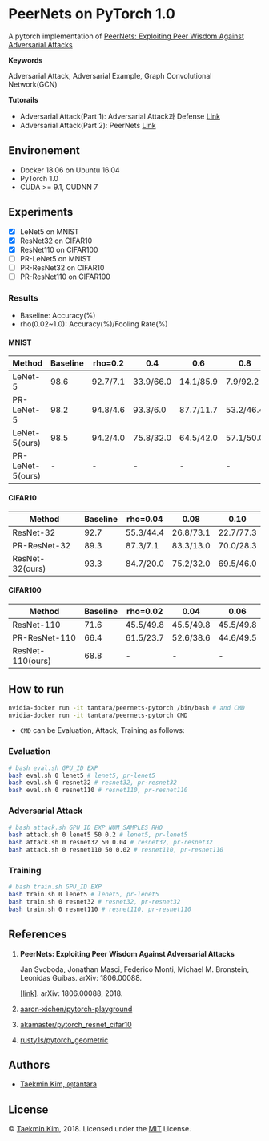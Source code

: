 # PeerNets on PyTorch 1.0

A pytorch implementation of [PeerNets: Exploiting Peer Wisdom Against Adversarial Attacks](https://arxiv.org/abs/1806.00088)

**Keywords**

Adversarial Attack, Adversarial Example, Graph Convolutional Network(GCN)

**Tutorails**

* Adversarial Attack(Part 1): Adversarial Attack과 Defense [Link](https://medium.com/@tantara/adversarial-attack-part-1-a830ec92acde)
* Adversarial Attack(Part 2): PeerNets [Link](https://medium.com/@tantara/adversarial-attack-part-2-peernets-fd5ff62818a1)

## Environement

* Docker 18.06 on Ubuntu 16.04
* PyTorch 1.0
* CUDA >= 9.1, CUDNN 7 



## Experiments

- [x] LeNet5 on MNIST
- [x] ResNet32 on CIFAR10
- [x] ResNet110 on CIFAR100
- [ ] PR-LeNet5 on MNIST
- [ ] PR-ResNet32 on CIFAR10
- [ ] PR-ResNet110 on CIFAR100

### Results

* Baseline: Accuracy(%)
* rho(0.02~1.0): Accuracy(%)/Fooling Rate(%)

#### MNIST

| Method           | Baseline | rho=0.2  | 0.4       | 0.6       | 0.8       | 1.0       |
| ---------------- | -------- | -------- | --------- | --------- | --------- | --------- |
| LeNet-5          | 98.6     | 92.7/7.1 | 33.9/66.0 | 14.1/85.9 | 7.9/92.2  | 8.2/91.7  |
| PR-LeNet-5       | 98.2     | 94.8/4.6 | 93.3/6.0  | 87.7/11.7 | 53.2/46.4 | 50.1/50.1 |
| LeNet-5(ours)    | 98.5     | 94.2/4.0 | 75.8/32.0 | 64.5/42.0 | 57.1/50.0 | 42.0/72.0 |
| PR-LeNet-5(ours) | -        | -        | -         | -         | -         | -         |


#### CIFAR10

| Method          | Baseline  | rho=0.04  | 0.08      | 0.10      |
| --------------- | --------- | --------- | --------- | --------- |
| ResNet-32       | 92.7      | 55.3/44.4 | 26.8/73.1 | 22.7/77.3 |
| PR-ResNet-32    | 89.3      | 87.3/7.1  | 83.3/13.0 | 70.0/28.3 |
| ResNet-32(ours) | 93.3      | 84.7/20.0 | 75.2/32.0 | 69.5/46.0 |

#### CIFAR100

| Method           | Baseline  | rho=0.02  | 0.04      | 0.06      |
| ---------------- | --------  | --------- | --------- | --------- |
| ResNet-110       | 71.6      | 45.5/49.8 | 45.5/49.8 | 45.5/49.8 |
| PR-ResNet-110    | 66.4      | 61.5/23.7 | 52.6/38.6 | 44.6/49.5 |
| ResNet-110(ours) | 68.8      | -         | -         | -         |

## How to run

```bash
nvidia-docker run -it tantara/peernets-pytorch /bin/bash # and CMD
nvidia-docker run -it tantara/peernets-pytorch CMD
```

- `CMD` can be Evaluation, Attack, Training as follows:

### Evaluation

```bash
# bash eval.sh GPU_ID EXP
bash eval.sh 0 lenet5 # lenet5, pr-lenet5
bash eval.sh 0 resnet32 # resnet32, pr-resnet32
bash eval.sh 0 resnet110 # resnet110, pr-resnet110
```



### Adversarial Attack

```bash
# bash attack.sh GPU_ID EXP NUM_SAMPLES RHO
bash attack.sh 0 lenet5 50 0.2 # lenet5, pr-lenet5
bash attack.sh 0 resnet32 50 0.04 # resnet32, pr-resnet32
bash attack.sh 0 resnet110 50 0.02 # resnet110, pr-resnet110
```



### Training

```bash
# bash train.sh GPU_ID EXP
bash train.sh 0 lenet5 # lenet5, pr-lenet5
bash train.sh 0 resnet32 # resnet32, pr-resnet32
bash train.sh 0 resnet110 # resnet110, pr-resnet110
```



## References

1. **PeerNets: Exploiting Peer Wisdom Against Adversarial Attacks**<br>

   Jan Svoboda, Jonathan Masci, Federico Monti, Michael M. Bronstein, Leonidas Guibas. arXiv: 1806.00088.<br>

   [[link]](https://arxiv.org/abs/1806.00088). arXiv: 1806.00088, 2018.

2. [aaron-xichen/pytorch-playground](https://github.com/aaron-xichen/pytorch-playground)

3. [akamaster/pytorch_resnet_cifar10](https://github.com/akamaster/pytorch_resnet_cifar10)

4. [rusty1s/pytorch_geometric](https://github.com/rusty1s/pytorch_geometric)



## Authors

- [Taekmin Kim, @tantara](https://www.linkedin.com/in/taekminkim/)




## License

© [Taekmin Kim](https://www.linkedin.com/in/taekminkim/), 2018. Licensed under the [MIT](LICENSE) License.
